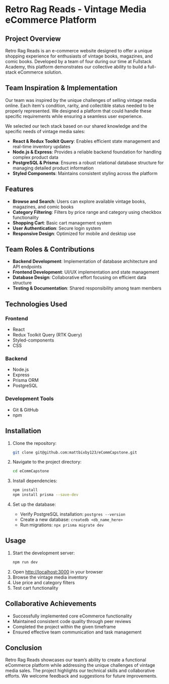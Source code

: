 # Retro Rag Reads - Vintage Media eCommerce Platform

## Project Overview
Retro Rag Reads is an e-commerce website designed to offer a unique shopping experience for enthusiasts of vintage books, magazines, and comic books. Developed by a team of four during our time at Fullstack Academy, this platform demonstrates our collective ability to build a full-stack eCommerce solution.

## Team Inspiration & Implementation
Our team was inspired by the unique challenges of selling vintage media online. Each item's condition, rarity, and collectible status needed to be properly represented. We designed a platform that could handle these specific requirements while ensuring a seamless user experience.

We selected our tech stack based on our shared knowledge and the specific needs of vintage media sales:

- **React & Redux Toolkit Query**: Enables efficient state management and real-time inventory updates  
- **Node.js & Express**: Provides a reliable backend foundation for handling complex product data  
- **PostgreSQL & Prisma**: Ensures a robust relational database structure for managing detailed product information  
- **Styled Components**: Maintains consistent styling across the platform  

## Features
- **Browse and Search**: Users can explore available vintage books, magazines, and comic books  
- **Category Filtering**: Filters by price range and category using checkbox functionality  
- **Shopping Cart**: Basic cart management system  
- **User Authentication**: Secure login system  
- **Responsive Design**: Optimized for mobile and desktop use  

## Team Roles & Contributions
- **Backend Development**: Implementation of database architecture and API endpoints  
- **Frontend Development**: UI/UX implementation and state management  
- **Database Design**: Collaborative effort focusing on efficient data structure  
- **Testing & Documentation**: Shared responsibility among team members  

## Technologies Used
### Frontend
- React  
- Redux Toolkit Query (RTK Query)  
- Styled-components  
- CSS  

### Backend
- Node.js  
- Express  
- Prisma ORM  
- PostgreSQL  

### Development Tools
- Git & GitHub  
- npm  

## Installation
1. Clone the repository:
   ```bash
   git clone git@github.com:mattbixby123/eCommCapstone.git
   ```

2. Navigate to the project directory:
   ```bash
   cd eCommCapstone
   ```

3. Install dependencies:
   ```bash
   npm install
   npm install prisma --save-dev
   ```

4. Set up the database:
   - Verify PostgreSQL installation: `postgres --version`  
   - Create a new database: `createdb <db_name_here>`  
   - Run migrations: `npx prisma migrate dev`  

## Usage
1. Start the development server:
   ```bash
   npm run dev
   ```
2. Open [http://localhost:3000](http://localhost:3000) in your browser  
3. Browse the vintage media inventory  
4. Use price and category filters  
5. Test cart functionality  

## Collaborative Achievements
- Successfully implemented core eCommerce functionality  
- Maintained consistent code quality through peer reviews  
- Completed the project within the given timeframe  
- Ensured effective team communication and task management  

## Conclusion
Retro Rag Reads showcases our team’s ability to create a functional eCommerce platform while addressing the unique challenges of vintage media sales. The project highlights our technical skills and collaborative efforts. We welcome feedback and suggestions for future improvements.
